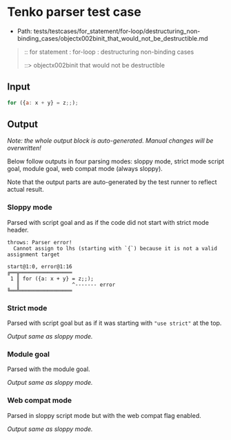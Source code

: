 # Tenko parser test case

- Path: tests/testcases/for_statement/for-loop/destructuring_non-binding_cases/objectx002binit_that_would_not_be_destructible.md

> :: for statement : for-loop : destructuring non-binding cases
>
> ::> objectx002binit that would not be destructible

## Input

`````js
for ({a: x + y} = z;;);
`````

## Output

_Note: the whole output block is auto-generated. Manual changes will be overwritten!_

Below follow outputs in four parsing modes: sloppy mode, strict mode script goal, module goal, web compat mode (always sloppy).

Note that the output parts are auto-generated by the test runner to reflect actual result.

### Sloppy mode

Parsed with script goal and as if the code did not start with strict mode header.

`````
throws: Parser error!
  Cannot assign to lhs (starting with `{`) because it is not a valid assignment target

start@1:0, error@1:16
╔══╦═════════════════
 1 ║ for ({a: x + y} = z;;);
   ║                 ^------- error
╚══╩═════════════════

`````

### Strict mode

Parsed with script goal but as if it was starting with `"use strict"` at the top.

_Output same as sloppy mode._

### Module goal

Parsed with the module goal.

_Output same as sloppy mode._

### Web compat mode

Parsed in sloppy script mode but with the web compat flag enabled.

_Output same as sloppy mode._
